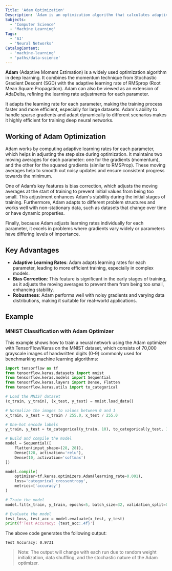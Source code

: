 ```yaml
---
Title: 'Adam Optimization'
Description: 'Adam is an optimization algorithm that calculates adaptive learning rates for each individual parameter.'
Subjects:
  - 'Computer Science'
  - 'Machine Learning'
Tags:
  - 'AI'
  - 'Neural Networks'
CatalogContent:
  - 'machine-learning'
  - 'paths/data-science'
---
```


**Adam** (Adaptive Moment Estimation) is a widely used optimization algorithm in deep learning. It combines the momentum technique from Stochastic Gradient Descent (SGD) with the adaptive learning rate of RMSprop (Root Mean Square Propagation). Adam can also be viewed as an extension of AdaDelta, refining the learning rate adjustments for each parameter.

It adapts the learning rate for each parameter, making the training process faster and more efficient, especially for large datasets. Adam's ability to handle sparse gradients and adapt dynamically to different scenarios makes it highly efficient for training deep neural networks.

## Working of Adam Optimization

Adam works by computing adaptive learning rates for each parameter, which helps in adjusting the step size during optimization. It maintains two moving averages for each parameter: one for the gradients (momentum), and the other for the squared gradients (similar to RMSProp). These moving averages help to smooth out noisy updates and ensure consistent progress towards the minimum.

One of Adam’s key features is bias correction, which adjusts the moving averages at the start of training to prevent initial values from being too small. This adjustment enhances Adam's stability during the initial stages of training. Furthermore, Adam adapts to different problem structures and works well with non-stationary data, such as datasets that change over time or have dynamic properties.

Finally, because Adam adjusts learning rates individually for each parameter, it excels in problems where gradients vary widely or parameters have differing levels of importance.

## Key Advantages

- **Adaptive Learning Rates**: Adam adapts learning rates for each parameter, leading to more efficient training, especially in complex models.
- **Bias Correction**: This feature is significant in the early stages of training, as it adjusts the moving averages to prevent them from being too small, enhancing stability.
- **Robustness**: Adam performs well with noisy gradients and varying data distributions, making it suitable for real-world applications.

## Example

### MNIST Classification with Adam Optimizer

This example shows how to train a neural network using the Adam optimizer with TensorFlow/Keras on the MNIST dataset, which consists of 70,000 grayscale images of handwritten digits (0-9) commonly used for benchmarking machine learning algorithms:

```py
import tensorflow as tf
from tensorflow.keras.datasets import mnist
from tensorflow.keras.models import Sequential
from tensorflow.keras.layers import Dense, Flatten
from tensorflow.keras.utils import to_categorical

# Load the MNIST dataset
(x_train, y_train), (x_test, y_test) = mnist.load_data()

# Normalize the images to values between 0 and 1
x_train, x_test = x_train / 255.0, x_test / 255.0

# One-hot encode labels
y_train, y_test = to_categorical(y_train, 10), to_categorical(y_test, 10)

# Build and compile the model
model = Sequential([
    Flatten(input_shape=(28, 28)),
    Dense(128, activation='relu'),
    Dense(10, activation='softmax')
])

model.compile(
    optimizer=tf.keras.optimizers.Adam(learning_rate=0.001),
    loss='categorical_crossentropy',
    metrics=['accuracy']
)

# Train the model
model.fit(x_train, y_train, epochs=5, batch_size=32, validation_split=0.2)

# Evaluate the model
test_loss, test_acc = model.evaluate(x_test, y_test)
print(f'Test Accuracy: {test_acc:.4f}')
```

The above code generates the following output:

```shell
Test Accuracy: 0.9731
```

> Note: The output will change with each run due to random weight initialization, data shuffling, and the stochastic nature of the Adam optimizer.
